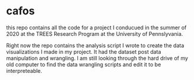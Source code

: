 # cafos

this repo contains all the code for a project I conducued in the summer of 2020 at the TREES Research Program at the University of Pennslyvania. 

Right now the repo contains the analysis script I wrote to create the data visualizations I made in my project. It had the dataset post data manipulation and wrangling. I am still looking through the hard drive of my old computer to find the data wrangling scripts and edit it to be interpreteable. 
